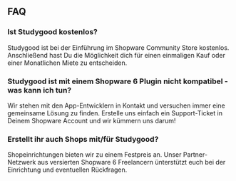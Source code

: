 ## FAQ

### Ist Studygood kostenlos?

Studygood ist bei der Einführung im Shopware Community Store kostenlos.
Anschließend hast Du die Möglichkeit dich für einen einmaligen Kauf oder einer
Monatlichen Miete zu entscheiden.

### Studygood ist mit einem Shopware 6 Plugin nicht kompatibel - was kann ich tun?

Wir stehen mit den App-Entwicklern in Kontakt und versuchen immer eine gemeinsame Lösung
zu finden. Erstelle uns einfach ein Support-Ticket in Deinem Shopware Account und wir
kümmern uns darum!

### Erstellt ihr auch Shops mit/für Studygood?

Shopeinrichtungen bieten wir zu einem Festpreis an. Unser Partner-Netzwerk aus versierten
Shopware 6 Freelancern ünterstützt euch bei der Einrichtung und eventuellen Rückfragen.
